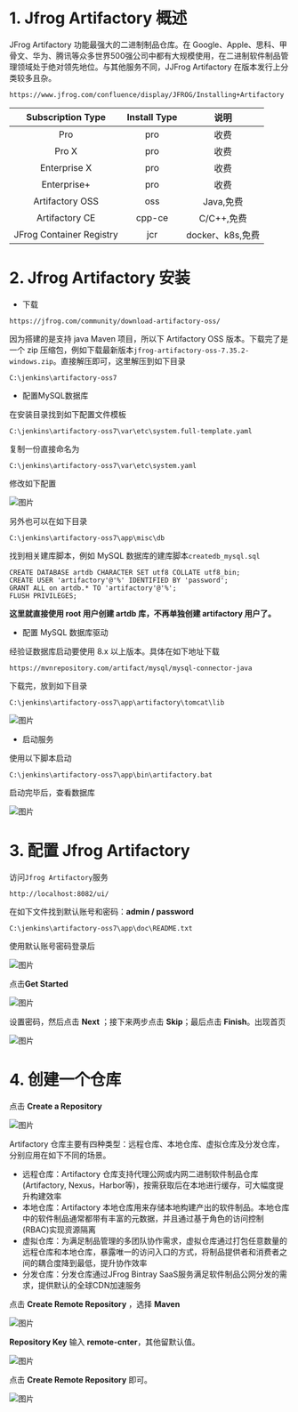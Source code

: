 # 1. Jfrog Artifactory 概述

JFrog Artifactory 功能最强大的二进制制品仓库。在 Google、Apple、思科、甲骨文、华为、腾讯等众多世界500强公司中都有大规模使用，在二进制软件制品管理领域处于绝对领先地位。与其他服务不同，JJFrog Artifactory 在版本发行上分类较多且杂。

```
https://www.jfrog.com/confluence/display/JFROG/Installing+Artifactory
```

|    Subscription Type     | Install Type |       说明       |
| :----------------------: | :----------: | :--------------: |
|           Pro            |     pro      |       收费       |
|          Pro X           |     pro      |       收费       |
|       Enterprise X       |     pro      |       收费       |
|       Enterprise+        |     pro      |       收费       |
|     Artifactory OSS      |     oss      |    Java,免费     |
|      Artifactory CE      |    cpp-ce    |    C/C++,免费    |
| JFrog Container Registry |     jcr      | docker、k8s,免费 |

# 2. Jfrog Artifactory 安装

- 下载

```
https://jfrog.com/community/download-artifactory-oss/
```

因为搭建的是支持 java Maven 项目，所以下 Artifactory OSS 版本。下载完了是一个 zip 压缩包，例如下载最新版本`jfrog-artifactory-oss-7.35.2-windows.zip`。直接解压即可，这里解压到如下目录

```
C:\jenkins\artifactory-oss7
```

- 配置MySQL数据库

在安装目录找到如下配置文件模板

```
C:\jenkins\artifactory-oss7\var\etc\system.full-template.yaml
```

复制一份直接命名为

```
C:\jenkins\artifactory-oss7\var\etc\system.yaml
```

修改如下配置

![图片](images\14-1.png)

另外也可以在如下目录

```
C:\jenkins\artifactory-oss7\app\misc\db
```

找到相关建库脚本，例如 MySQL 数据库的建库脚本`createdb_mysql.sql`

```
CREATE DATABASE artdb CHARACTER SET utf8 COLLATE utf8_bin;
CREATE USER 'artifactory'@'%' IDENTIFIED BY 'password';
GRANT ALL on artdb.* TO 'artifactory'@'%';
FLUSH PRIVILEGES;
```

**这里就直接使用 root 用户创建 artdb 库，不再单独创建 artifactory 用户了。**

- 配置 MySQL  数据库驱动

经验证数据库启动要使用 8.x 以上版本。具体在如下地址下载

```
https://mvnrepository.com/artifact/mysql/mysql-connector-java
```

下载完，放到如下目录

```
C:\jenkins\artifactory-oss7\app\artifactory\tomcat\lib
```

![图片](images\14-2.png)

- 启动服务

使用以下脚本启动

```
C:\jenkins\artifactory-oss7\app\bin\artifactory.bat
```

启动完毕后，查看数据库

![图片](images\14-3.png)

# 3. 配置 Jfrog Artifactory 

访问`Jfrog Artifactory`服务

```
http://localhost:8082/ui/
```

在如下文件找到默认账号和密码：**admin / password**

```
C:\jenkins\artifactory-oss7\app\doc\README.txt
```

使用默认账号密码登录后

![图片](images\14-4.png)

点击**Get Started**

![图片](images\14-5.png)

设置密码，然后点击 **Next** ；接下来两步点击 **Skip**；最后点击 **Finish**。出现首页

![图片](images\14-6.png)

# 4. 创建一个仓库 

点击 **Create a Repository**

![图片](images\14-7.png)

Artifactory 仓库主要有四种类型：远程仓库、本地仓库、虚拟仓库及分发仓库，分别应用在如下不同的场景。

- 远程仓库：Artifactory 仓库支持代理公网或内网二进制软件制品仓库(Artifactory, Nexus，Harbor等)，按需获取后在本地进行缓存，可大幅度提升构建效率
- 本地仓库：Artifactory 本地仓库用来存储本地构建产出的软件制品。本地仓库中的软件制品通常都带有丰富的元数据，并且通过基于角色的访问控制(RBAC)实现资源隔离
- 虚拟仓库：为满足制品管理的多团队协作需求，虚拟仓库通过打包任意数量的远程仓库和本地仓库，暴露唯一的访问入口的方式，将制品提供者和消费者之间的耦合度降到最低，提升协作效率
- 分发仓库：分发仓库通过JFrog Bintray SaaS服务满足软件制品公网分发的需求，提供默认的全球CDN加速服务

点击 **Create Remote Repository** ，选择 **Maven**

![图片](images\14-8.png)

**Repository Key** 输入 **remote-cnter**，其他留默认值。

![图片](images\14-9.png)

点击 **Create  Remote Repository** 即可。

![图片](images\14-10.png)